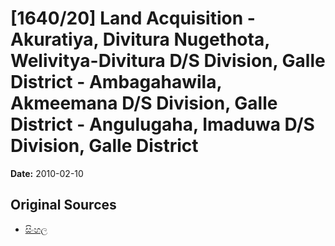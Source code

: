 # [1640/20] Land Acquisition - Akuratiya, Divitura Nugethota, Welivitya-Divitura D/S Division, Galle District - Ambagahawila, Akmeemana D/S Division, Galle District - Angulugaha, Imaduwa D/S Division, Galle District

**Date:** 2010-02-10

## Original Sources

- [සිංහල](https://documents.gov.lk/view/extra-gazettes/2010/2/1640-20_S.pdf)
